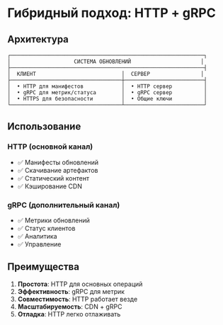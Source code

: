 # Гибридный подход: HTTP + gRPC

## Архитектура

```
┌─────────────────────────────────────────────────────────────┐
│                    СИСТЕМА ОБНОВЛЕНИЙ                      │
├─────────────────────────────────────────────────────────────┤
│  КЛИЕНТ                           │  СЕРВЕР                │
├───────────────────────────────────┼─────────────────────────┤
│  • HTTP для манифестов            │  • HTTP сервер          │
│  • gRPC для метрик/статуса        │  • gRPC сервер          │
│  • HTTPS для безопасности         │  • Общие ключи          │
└───────────────────────────────────┴─────────────────────────┘
```

## Использование

### HTTP (основной канал)
- ✅ Манифесты обновлений
- ✅ Скачивание артефактов
- ✅ Статический контент
- ✅ Кэширование CDN

### gRPC (дополнительный канал)
- ✅ Метрики обновлений
- ✅ Статус клиентов
- ✅ Аналитика
- ✅ Управление

## Преимущества

1. **Простота**: HTTP для основных операций
2. **Эффективность**: gRPC для метрик
3. **Совместимость**: HTTP работает везде
4. **Масштабируемость**: CDN + gRPC
5. **Отладка**: HTTP легко отлаживать
